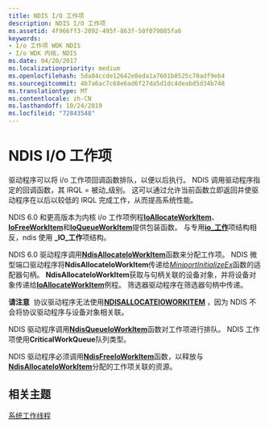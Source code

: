 ```yaml
---
title: NDIS I/O 工作项
description: NDIS I/O 工作项
ms.assetid: 4f966ff3-2092-495f-863f-50f079085fa6
keywords:
- I/o 工作项 WDK NDIS
- I/o WDK 内核，NDIS
ms.date: 04/20/2017
ms.localizationpriority: medium
ms.openlocfilehash: 5da84ccde12642e8eda1a7601b8525c70adf9eb4
ms.sourcegitcommit: 4b7a6ac7c68e6ad6f27da5d1dc4deabd5d34b748
ms.translationtype: MT
ms.contentlocale: zh-CN
ms.lasthandoff: 10/24/2019
ms.locfileid: "72843548"
---
```

# <a name="ndis-io-work-items"></a>NDIS I/O 工作项





驱动程序可以将 i/o 工作项回调函数排队，以便以后执行。 NDIS 调用驱动程序指定的回调函数，其 IRQL = 被动\_级别。 这可以通过允许当前函数立即返回并使驱动程序在以后以较低的 IRQL 完成工作，从而提高系统性能。

NDIS 6.0 和更高版本为内核 i/o 工作项例程[**IoAllocateWorkItem**](https://docs.microsoft.com/windows-hardware/drivers/ddi/wdm/nf-wdm-ioallocateworkitem)、 [**IoFreeWorkItem**](https://docs.microsoft.com/windows-hardware/drivers/ddi/wdm/nf-wdm-iofreeworkitem)和[**IoQueueWorkItem**](https://docs.microsoft.com/windows-hardware/drivers/ddi/wdm/nf-wdm-ioqueueworkitem)提供包装函数。 与专用[**io\_工作**](https://docs.microsoft.com/windows-hardware/drivers/kernel/eprocess)项结构相反，ndis 使用 **\_IO\_工作**项结构。

NDIS 6.0 驱动程序调用[**NdisAllocateIoWorkItem**](https://docs.microsoft.com/windows-hardware/drivers/ddi/ndis/nf-ndis-ndisallocateioworkitem)函数来分配工作项。 NDIS 微型端口驱动程序将**NdisAllocateIoWorkItem**传递给[*MiniportInitializeEx*](https://docs.microsoft.com/windows-hardware/drivers/ddi/ndis/nc-ndis-miniport_initialize)函数的适配器句柄。 **NdisAllocateIoWorkItem**获取与句柄关联的设备对象，并将设备对象传递给[**IoAllocateWorkItem**](https://docs.microsoft.com/windows-hardware/drivers/ddi/wdm/nf-wdm-ioallocateworkitem)例程。 筛选器驱动程序在筛选器句柄中传递。

**请注意**  协议驱动程序无法使用[**NDISALLOCATEIOWORKITEM**](https://docs.microsoft.com/windows-hardware/drivers/ddi/ndis/nf-ndis-ndisallocateioworkitem) ，因为 NDIS 不会将协议驱动程序与设备对象相关联。

 

NDIS 驱动程序调用[**NdisQueueIoWorkItem**](https://docs.microsoft.com/windows-hardware/drivers/ddi/ndis/nf-ndis-ndisqueueioworkitem)函数对工作项进行排队。 NDIS 工作项使用**CriticalWorkQueue**队列类型。

NDIS 驱动程序必须调用[**NdisFreeIoWorkItem**](https://docs.microsoft.com/windows-hardware/drivers/ddi/ndis/nf-ndis-ndisfreeioworkitem)函数，以释放与[**NdisAllocateIoWorkItem**](https://docs.microsoft.com/windows-hardware/drivers/ddi/ndis/nf-ndis-ndisallocateioworkitem)分配的工作项关联的资源。

## <a name="related-topics"></a>相关主题


[系统工作线程](https://docs.microsoft.com/windows-hardware/drivers/kernel/system-worker-threads)

 

 






